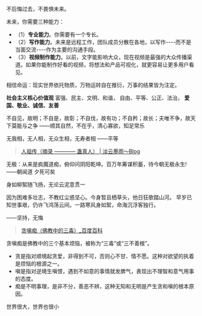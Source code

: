 不后悔过去，不畏惧未来。

未来，你需要三种能力：
- （1）**专业能力**。你需要有一个专长。
- （2）**写作能力**。未来是远程工作，团队成员分散在各地，以写作----而不是当面交流----作为主要的沟通手段。
- （3）**视频制作能力**。以前，文字能影响大众，现在视频是最强的大众传播渠道。如果你能制作好看的视频，将想法和产品可视化，就更容易让更多用户看见。


相信命运：现实世界依托物质，万物运转自在推衍，万事的结果皆为注定。

**社会主义核心价值观**
富强、民主、文明、和谐，
自由、平等、公正、法治，
**爱国、敬业、诚信、友善**

不自见，故明；不自是，故彰；不自伐，故有功；不自矜；故长；夫唯不争，故天下莫能与之争 ——顺其自然，不在乎，清心寡欲，知足常乐

无我相，无人相，无众生相，无寿者相 ——平等

> [人祖传（摘录 ———— 蛊真人） | 淡云墨雨～Blog](https://www.djgeeker.com/posts/8d64f1f5/index.html)

无极：从来是疯魔道痴，俯仰问阴阳乾坤。百万年筹谋积蓄，待今朝无极永生!  ——朝闻道 夕死可矣

身如柳絮随飞扬，无论云泥意贯一

因为困难多壮志，不教红尘惑坚心。今身暂且栖草头，他日狂歌踏山河。
早岁已知世事艰，仍许飞鸿荡云间。一路寒风身如絮，命海沉浮客独行。

——坚持，无悔

> [贪嗔痴（佛教中的三毒）_百度百科](https://baike.baidu.com/item/%E8%B4%AA%E5%97%94%E7%97%B4/2163885?fr=ge_ala)

‌贪嗔‌痴是‌佛教中的三个基本烦恼，被称为“‌三毒”或“‌三不善根”。‌‌
- ‌贪‌是指对顺境起贪爱，非得到不可，否则心不甘、情不愿。这种对欲望的执着是烦恼的根源之一。
- 嗔‌是指对逆境生嗔恨，遇到不如意的事情就发脾气，表现出不理智和意气用事的态度。
- 痴‌是不明事理，是非不分，善恶不辨，这种无知和无明是产生贪和嗔的根本原因。


世界很大，世界也很小



